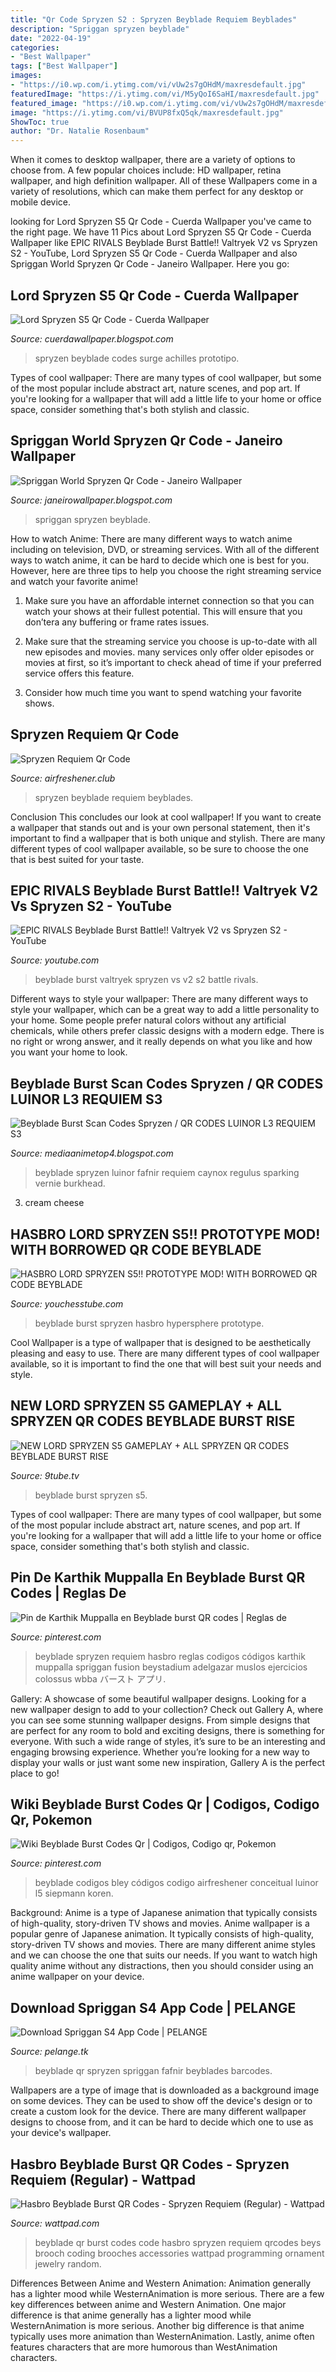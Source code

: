 ```yaml
---
title: "Qr Code Spryzen S2 : Spryzen Beyblade Requiem Beyblades"
description: "Spriggan spryzen beyblade"
date: "2022-04-19"
categories:
- "Best Wallpaper"
tags: ["Best Wallpaper"]
images:
- "https://i0.wp.com/i.ytimg.com/vi/vUw2s7gOHdM/maxresdefault.jpg"
featuredImage: "https://i.ytimg.com/vi/M5yQoI6SaHI/maxresdefault.jpg"
featured_image: "https://i0.wp.com/i.ytimg.com/vi/vUw2s7gOHdM/maxresdefault.jpg"
image: "https://i.ytimg.com/vi/BVUP8fxQ5qk/maxresdefault.jpg"
ShowToc: true
author: "Dr. Natalie Rosenbaum"
---
```



When it comes to desktop wallpaper, there are a variety of options to choose from. A few popular choices include: HD wallpaper, retina wallpaper, and high definition wallpaper. All of these Wallpapers come in a variety of resolutions, which can make them perfect for any desktop or mobile device. 

	

		
looking for Lord Spryzen S5 Qr Code - Cuerda Wallpaper you've came to the right page. We have 11 Pics about Lord Spryzen S5 Qr Code - Cuerda Wallpaper like EPIC RIVALS Beyblade Burst Battle!! Valtryek V2 vs Spryzen S2 - YouTube, Lord Spryzen S5 Qr Code - Cuerda Wallpaper and also Spriggan World Spryzen Qr Code - Janeiro Wallpaper. Here you go:
		
    
## Lord Spryzen S5 Qr Code - Cuerda Wallpaper

<img loading=lazy src="https://i.ytimg.com/vi/M5yQoI6SaHI/maxresdefault.jpg" onerror="this.onerror=null;this.src='https://tse1.mm.bing.net/th?id=OIP.6KimUbqgmWJW11NgkQoRcQHaEK&amp;pid=15.1';" alt="Lord Spryzen S5 Qr Code - Cuerda Wallpaper">

_Source: cuerdawallpaper.blogspot.com_

>spryzen beyblade codes surge achilles prototipo. 

	

Types of cool wallpaper:
There are many types of cool wallpaper, but some of the most popular include abstract art, nature scenes, and pop art. If you're looking for a wallpaper that will add a little life to your home or office space, consider something that's both stylish and classic.

    
## Spriggan World Spryzen Qr Code - Janeiro Wallpaper

<img loading=lazy src="https://i.ytimg.com/vi/BVUP8fxQ5qk/maxresdefault.jpg" onerror="this.onerror=null;this.src='https://tse3.mm.bing.net/th?id=OIP.WvcGjNZzrYheJY_GhyZVpQHaEK&amp;pid=15.1';" alt="Spriggan World Spryzen Qr Code - Janeiro Wallpaper">

_Source: janeirowallpaper.blogspot.com_

>spriggan spryzen beyblade. 

	

How to watch Anime: There are many different ways to watch anime including on television, DVD, or streaming services.
With all of the different ways to watch anime, it can be hard to decide which one is best for you. However, here are three tips to help you choose the right streaming service and watch your favorite anime!
1. Make sure you have an affordable internet connection so that you can watch your shows at their fullest potential. This will ensure that you don’tera any buffering or frame rates issues.

2. Make sure that the streaming service you choose is up-to-date with all new episodes and movies. many services only offer older episodes or movies at first, so it’s important to check ahead of time if your preferred service offers this feature.

3. Consider how much time you want to spend watching your favorite shows.

    
## Spryzen Requiem Qr Code

<img loading=lazy src="https://i0.wp.com/i.ytimg.com/vi/vUw2s7gOHdM/maxresdefault.jpg" onerror="this.onerror=null;this.src='https://tse2.mm.bing.net/th?id=OIP.GbqUzZaITFlK8ulElDGhgQHaEK&amp;pid=15.1';" alt="Spryzen Requiem Qr Code">

_Source: airfreshener.club_

>spryzen beyblade requiem beyblades. 

	

Conclusion
This concludes our look at cool wallpaper! If you want to create a wallpaper that stands out and is your own personal statement, then it's important to find a wallpaper that is both unique and stylish. There are many different types of cool wallpaper available, so be sure to choose the one that is best suited for your taste.

    
## EPIC RIVALS Beyblade Burst Battle!! Valtryek V2 Vs Spryzen S2 - YouTube

<img loading=lazy src="https://i.ytimg.com/vi/fk41mhRpvls/maxresdefault.jpg" onerror="this.onerror=null;this.src='https://tse4.mm.bing.net/th?id=OIP.OZ9rSeRWbNTOtFbW0AmeLwHaEK&amp;pid=15.1';" alt="EPIC RIVALS Beyblade Burst Battle!! Valtryek V2 vs Spryzen S2 - YouTube">

_Source: youtube.com_

>beyblade burst valtryek spryzen vs v2 s2 battle rivals. 

	

Different ways to style your wallpaper:
There are many different ways to style your wallpaper, which can be a great way to add a little personality to your home. Some people prefer natural colors without any artificial chemicals, while others prefer classic designs with a modern edge. There is no right or wrong answer, and it really depends on what you like and how you want your home to look.

    
## Beyblade Burst Scan Codes Spryzen / QR CODES LUINOR L3 REQUIEM S3

<img loading=lazy src="https://lh5.googleusercontent.com/proxy/XdUG9L2HqI4wxEhv7Os8aU_iysUnxDMcxsRj4Bm-cpOT5wn83bCSox9gz7onOnZq0mIsaqDh9O_SCXTJoOJnVxrYLrdmGAHY0zdKhgahuQf4vr3EYS3VoX786RqBHnw=w1200-h630-p-k-no-nu" onerror="this.onerror=null;this.src='https://tse2.mm.bing.net/th?id=OIP.HCeAiWngdQLnTaG1ujGA9gHaEj&amp;pid=15.1';" alt="Beyblade Burst Scan Codes Spryzen / QR CODES LUINOR L3 REQUIEM S3">

_Source: mediaanimetop4.blogspot.com_

>beyblade spryzen luinor fafnir requiem caynox regulus sparking vernie burkhead. 

	

3. cream cheese 

    
## HASBRO LORD SPRYZEN S5!! PROTOTYPE MOD! WITH BORROWED QR CODE BEYBLADE

<img loading=lazy src="https://i.ytimg.com/vi/wf4AGUmTJyk/maxresdefault.jpg" onerror="this.onerror=null;this.src='https://tse3.mm.bing.net/th?id=OIP.BlhAxzFprk43zZKZomOXEAHaEK&amp;pid=15.1';" alt="HASBRO LORD SPRYZEN S5!! PROTOTYPE MOD! WITH BORROWED QR CODE BEYBLADE">

_Source: youchesstube.com_

>beyblade burst spryzen hasbro hypersphere prototype. 

	

Cool Wallpaper is a type of wallpaper that is designed to be aesthetically pleasing and easy to use. There are many different types of cool wallpaper available, so it is important to find the one that will best suit your needs and style.

    
## NEW LORD SPRYZEN S5 GAMEPLAY + ALL SPRYZEN QR CODES BEYBLADE BURST RISE

<img loading=lazy src="http://i3.ytimg.com/vi/kUqS9DFEnTM/hqdefault.jpg" onerror="this.onerror=null;this.src='https://tse2.mm.bing.net/th?id=OIP.75Rm9oWQ60SbTlrb1owymAHaFj&amp;pid=15.1';" alt="NEW LORD SPRYZEN S5 GAMEPLAY + ALL SPRYZEN QR CODES BEYBLADE BURST RISE">

_Source: 9tube.tv_

>beyblade burst spryzen s5. 

	

Types of cool wallpaper:
There are many types of cool wallpaper, but some of the most popular include abstract art, nature scenes, and pop art. If you're looking for a wallpaper that will add a little life to your home or office space, consider something that's both stylish and classic.

    
## Pin De Karthik Muppalla En Beyblade Burst QR Codes | Reglas De

<img loading=lazy src="https://i.pinimg.com/originals/00/12/7a/00127ad70748efd6be817d320120cc1f.jpg" onerror="this.onerror=null;this.src='https://tse3.mm.bing.net/th?id=OIP.74SDBTT0XlHfowo9YV66NwHaEK&amp;pid=15.1';" alt="Pin de Karthik Muppalla en Beyblade burst QR codes | Reglas de">

_Source: pinterest.com_

>beyblade spryzen requiem hasbro reglas codigos códigos karthik muppalla spriggan fusion beystadium adelgazar muslos ejercicios colossus wbba バースト アプリ. 

	

Gallery: A showcase of some beautiful wallpaper designs.
Looking for a new wallpaper design to add to your collection? Check out Gallery A, where you can see some stunning wallpaper designs. From simple designs that are perfect for any room to bold and exciting designs, there is something for everyone. With such a wide range of styles, it’s sure to be an interesting and engaging browsing experience. Whether you’re looking for a new way to display your walls or just want some new inspiration, Gallery A is the perfect place to go!





	
	
    
## Wiki Beyblade Burst Codes Qr | Codigos, Codigo Qr, Pokemon

<img loading=lazy src="https://i.pinimg.com/736x/09/8b/72/098b720824ee87c76686608b160d2502.jpg" onerror="this.onerror=null;this.src='https://tse3.mm.bing.net/th?id=OIP.rVgng0ffip3ao4xUog0EOwHaHa&amp;pid=15.1';" alt="Wiki Beyblade Burst Codes Qr | Codigos, Codigo qr, Pokemon">

_Source: pinterest.com_

>beyblade codigos bley códigos codigo airfreshener conceitual luinor l5 siepmann koren. 

	

Background: Anime is a type of Japanese animation that typically consists of high-quality, story-driven TV shows and movies.
Anime wallpaper is a popular genre of Japanese animation. It typically consists of high-quality, story-driven TV shows and movies. There are many different anime styles and we can choose the one that suits our needs. If you want to watch high quality anime without any distractions, then you should consider using an anime wallpaper on your device.

    
## Download Spriggan S4 App Code | PELANGE

<img loading=lazy src="https://i.ytimg.com/vi/2zMtCQqq_50/maxresdefault.jpg" onerror="this.onerror=null;this.src='https://tse4.mm.bing.net/th?id=OIP.HCL0bEqMRncPkJ-qfY_CJwHaEK&amp;pid=15.1';" alt="Download Spriggan S4 App Code | PELANGE">

_Source: pelange.tk_

>beyblade qr spryzen spriggan fafnir beyblades barcodes. 

	

Wallpapers are a type of image that is downloaded as a background image on some devices. They can be used to show off the device's design or to create a custom look for the device. There are many different wallpaper designs to choose from, and it can be hard to decide which one to use as your device's wallpaper.

    
## Hasbro Beyblade Burst QR Codes - Spryzen Requiem (Regular) - Wattpad

<img loading=lazy src="https://d.wattpad.com/story_parts/674882836/images/15c6536b9c31ff4f876855892024.jpg" onerror="this.onerror=null;this.src='https://tse4.mm.bing.net/th?id=OIP.5nyHQ_VzH1aSWeebW6E_1AHaJ4&amp;pid=15.1';" alt="Hasbro Beyblade Burst QR Codes - Spryzen Requiem (Regular) - Wattpad">

_Source: wattpad.com_

>beyblade qr burst codes code hasbro spryzen requiem qrcodes beys brooch coding brooches accessories wattpad programming ornament jewelry random. 

	

Differences Between Anime and Western Animation: Animation generally has a lighter mood while WesternAnimation is more serious.
There are a few key differences between anime and Western Animation. One major difference is that anime generally has a lighter mood while WesternAnimation is more serious. Another big difference is that anime typically uses more animation than WesternAnimation. Lastly, anime often features characters that are more humorous than WestAnimation characters.

